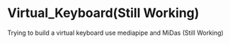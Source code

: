 # Virtual_Keyboard(Still Working)
Trying to build a virtual keyboard use mediapipe and MiDas (Still Working) 
